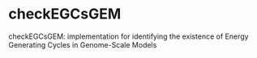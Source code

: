 # checkEGCsGEM
checkEGCsGEM: implementation for identifying the existence of Energy Generating Cycles in Genome-Scale Models
